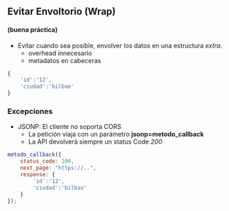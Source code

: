 ## Evitar Envoltorio (Wrap)
#### (buena práctica)

* Evitar cuando sea posible, envolver los datos en una estructura _extra_.
    * overhead innecesario
    * metadatos en cabeceras

````javascript
{
    'id':'12',
    'ciudad':'bilbao'
}
````


### Excepciones
* JSONP: El cliente no soporta CORS
    * La petición viaja con un parámetro **jsonp=metodo_callback**
    * La API devolverá siempre un status Code *200*

````javascript
metodo_callback({
    status_code: 200,
    next_page: "https://..",
    response: {
        'id':'12',
        'ciudad':'bilbao'
    }
});
````

